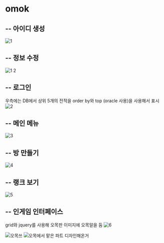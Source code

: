 # omok

--
아이디 생성
--
![1](https://github.com/clt556/omok/assets/116059720/059d694b-41ac-4b3e-8af4-74683945d128)

--
정보 수정
--
![1 2](https://github.com/clt556/omok/assets/116059720/d1848e92-8dc2-440a-b556-a9b02f1dbb5b)

--
로그인
--
우측에는 DB에서 상위 5개의 전적을 order by와 top (oracle 사용)을 사용해서 표시
![2](https://github.com/clt556/omok/assets/116059720/d24c718f-bfde-4d03-a276-76ae5a68cb61)

--
메인 메뉴
--
![3](https://github.com/clt556/omok/assets/116059720/b4701e45-9ce3-4a8b-9300-2fc3d1dd4f73)

--
방 만들기
--
![4](https://github.com/clt556/omok/assets/116059720/488eb2d0-5f38-40ef-bc2a-efae27d3701d)

--
랭크 보기
--
![5](https://github.com/clt556/omok/assets/116059720/208773de-61c4-4280-8ebd-7fe8ef26ea78)

--
인게임 인터페이스
--
grid와 jquery를 사용해 오목판 이미지에 오목알을 둠
![6](https://github.com/clt556/omok/assets/116059720/a1b471e2-b08f-4d74-82d2-aea5adb99a38)


![오목쓰](https://github.com/clt556/omok/assets/116059720/560f12df-942e-41a9-8ee4-407c6c0bd443)
![오목에서 맡은 파트 디자인해온거](https://github.com/clt556/omok/assets/116059720/31db239d-28f8-47e7-a0e3-e43a44ac092f)


